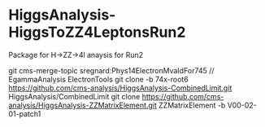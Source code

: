 # HiggsAnalysis-HiggsToZZ4LeptonsRun2
Package for  H->ZZ->4l anaysis for Run2


git cms-merge-topic sregnard:Phys14ElectronMvaIdFor745 // EgammaAnalysis ElectronTools
git clone -b 74x-root6 https://github.com/cms-analysis/HiggsAnalysis-CombinedLimit.git HiggsAnalysis/CombinedLimit
git clone https://github.com/cms-analysis/HiggsAnalysis-ZZMatrixElement.git ZZMatrixElement -b V00-02-01-patch1
